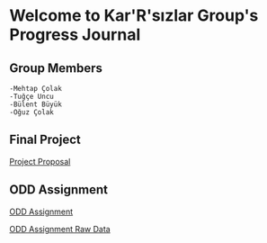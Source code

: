 # Welcome to Kar'R'sızlar Group's Progress Journal

## Group Members

    -Mehtap Çolak
    -Tuğçe Uncu
    -Bülent Büyük
    -Oğuz Çolak
    
## Final Project
[Project Proposal](https://pjournal.github.io/mef03g-Kar-R-sizlar/kar-r-sizlar-group-final-project-proposal.html)
    
## ODD Assignment
[ODD Assignment](CarSalesData.html)

[ODD Assignment Raw Data](odd_retail_sales_2018_09.xlsx)
